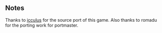 ## Notes

Thanks to [icculus](https://icculus.org/rott/) for the source port of this game.  Also thanks to romadu for the porting work for portmaster.

